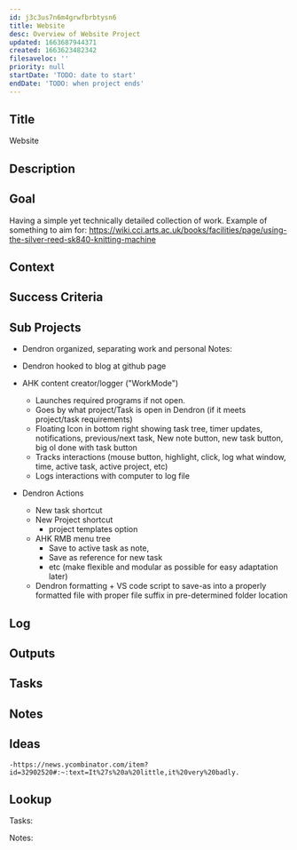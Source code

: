 ```yaml
---
id: j3c3us7n6m4grwfbrbtysn6
title: Website
desc: Overview of Website Project
updated: 1663687944371
created: 1663623482342
filesaveloc: ''
priority: null
startDate: 'TODO: date to start'
endDate: 'TODO: when project ends'
---
```


## Title
Website

## Description


## Goal
<!-- What are you trying to accomplish -->
Having a simple yet technically detailed collection of work. 
    Example of something to aim for: https://wiki.cci.arts.ac.uk/books/facilities/page/using-the-silver-reed-sk840-knitting-machine
    

## Context
<!-- Background information -->

## Success Criteria
<!-- milestones for this project -->

## Sub Projects
<!-- For larger projects, list out sub projects related-->

- Dendron organized, separating work and personal
    Notes:
        
- Dendron hooked to blog at github page
- AHK content creator/logger ("WorkMode")
    - Launches required programs if not open. 
    - Goes by what project/Task is open in Dendron (if it meets project/task requirements)
    - Floating Icon in bottom right showing task tree, timer updates, notifications, previous/next task, New note button, new task button, big ol done with task button
    - Tracks interactions (mouse button, highlight, click, log what window, time, active task, active project, etc)
    - Logs interactions with computer to log file
- Dendron Actions
    - New task shortcut
    - New Project shortcut
        - project templates option
    - AHK RMB menu tree 
        - Save to active task as note, 
        - Save as reference for new task
        - etc (make flexible and modular as possible for easy adaptation later)
    - Dendron formatting + VS code script to save-as into a properly formatted file with proper file suffix in pre-determined folder location

## Log
<!-- For longer projects, keep a rough log of major events-->

## Outputs
<!-- any outputs that were generated from this project. eg. slides, videos, etc-->

<!-- Everything below this line is work needed to achieve the stated goal-->

## Tasks
<!-- use this space to track current tasks. alternatively, you can also link to your daily journal note -->

## Notes
<!-- use this space for arbitrary notes -->

## Ideas
    -https://news.ycombinator.com/item?id=32902520#:~:text=It%27s%20a%20little,it%20very%20badly.

## Lookup
<!-- relevant prior work or resources -->








Tasks:




Notes:



